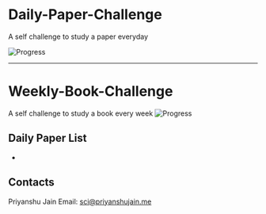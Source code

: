 # Daily-Paper-Challenge
A self challenge to study a paper everyday

![Progress](http://progressed.io/bar/1?scale=30&title=Streak&suffix=X)

---

# Weekly-Book-Challenge
A self challenge to study a book every week
![Progress](http://progressed.io/bar/1?scale=30&title=Streak&suffix=X)

## Daily Paper List

*

## Contacts

Priyanshu Jain
Email: sci@priyanshujain.me
